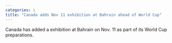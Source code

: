 ```yaml
---
categories: i
title: "Canada adds Nov 11 exhibition at Bahrain ahead of World Cup"
---
```

Canada has added a exhibition at Bahrain on Nov. 11 as part of its World Cup preparations.